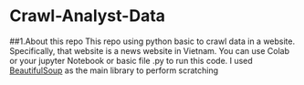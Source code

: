 # Crawl-Analyst-Data

##1.About this repo
This repo using python basic to crawl data in a website. Specifically, that website is a news website in Vietnam. You can use Colab or your jupyter Notebook or basic file .py to run this code. I used [BeautifulSoup]([https://pages.github.com/](https://www.crummy.com/software/BeautifulSoup/bs4/doc/)) as the main library to perform scratching
